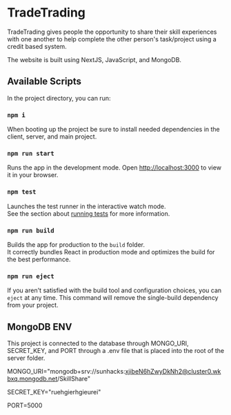 # TradeTrading

TradeTrading gives people the opportunity to share their skill experiences with one another to help complete the other person's task/project using a credit based system.

The website is built using NextJS, JavaScript, and MongoDB.

## Available Scripts

In the project directory, you can run:

### `npm i`
When booting up the project be sure to install needed dependencies in the client, server, and main project.

### `npm run start`
Runs the app in the development mode.
Open [http://localhost:3000](http://localhost:3000) to view it in your browser.

### `npm test`
Launches the test runner in the interactive watch mode.\
See the section about [running tests](https://facebook.github.io/create-react-app/docs/running-tests) for more information.

### `npm run build`
Builds the app for production to the `build` folder.\
It correctly bundles React in production mode and optimizes the build for the best performance.

### `npm run eject`
If you aren't satisfied with the build tool and configuration choices, you can `eject` at any time. This command will remove the single-build dependency from your project.

## MongoDB ENV
This project is connected to the database through MONGO_URI, SECRET_KEY, and PORT through a .env file that is placed into the root of the server folder.

MONGO_URI="mongodb+srv://sunhacks:xjibeN6hZwyDkNh2@cluster0.wkbxq.mongodb.net/SkillShare"

SECRET_KEY="ruehgierhgieurei"

PORT=5000

